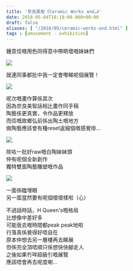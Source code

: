 ```yaml
---
title: '奈良美智《Ceramic Works and…》'
date: 2018-05-04T16:18:00.000+08:00
draft: false
aliases: [ "/2018/05/ceramic-works-and.html" ]
tags : [amusement - exhibition]
---
```


鍾意佢嘅用色同得意中帶啲壞嘅妹妹們  

![](/images/yoshitomonaraex.jpg)

就連同事都批中我一定會嚟睇呢個展覽！  

![](/images/yoshitomonaraex1.jpg)

呢次嘅畫作算係其次  
因為奈良美智話相比畫作同手稿  
陶藝係更真實，令作品更釋放  
而佢嘅故鄉弘前係出陶土嘅地方  
做陶藝應該會有種reset返細個嘅感覺啩...  

![](/images/yoshitomonaraex2.jpg)

除咗一批好raw嘅白陶妹妹頭  
仲有呢個全新創作  
獨特雙面陶藝雕塑嘅作品  

![](/images/yoshitomonaraex3.jpg)

一面係瞌埋眼  
另一面當然要有呢個壞壞樣啦（心）  
  
  
不過話時話，H Queen's嘅格局  
比想像中差好多  
可能我去嘅時間都peak peak地啦  
行落真係覺得好唔自在  
原本仲想去另一層樓再去睇展  
但係完全頂唔順只係想快快腳走人  
之後如果冇咩超級引嘅展覽  
應該唔會再去呢度喇...